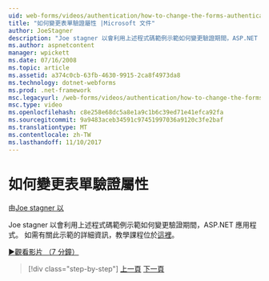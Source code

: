 ```yaml
---
uid: web-forms/videos/authentication/how-to-change-the-forms-authentication-properties
title: "如何變更表單驗證屬性 |Microsoft 文件"
author: JoeStagner
description: "Joe stagner 以會利用上述程式碼範例示範如何變更驗證期間，ASP.NET 應用程式。 如需有關第的詳細資訊..."
ms.author: aspnetcontent
manager: wpickett
ms.date: 07/16/2008
ms.topic: article
ms.assetid: a374c0cb-63fb-4630-9915-2ca8f4973da8
ms.technology: dotnet-webforms
ms.prod: .net-framework
msc.legacyurl: /web-forms/videos/authentication/how-to-change-the-forms-authentication-properties
msc.type: video
ms.openlocfilehash: c8e258e68dc5a8e1a9c1b6c39ed71e41efca92fa
ms.sourcegitcommit: 9a9483aceb34591c97451997036a9120c3fe2baf
ms.translationtype: MT
ms.contentlocale: zh-TW
ms.lasthandoff: 11/10/2017
---
```

<a name="how-to-change-the-forms-authentication-properties"></a>如何變更表單驗證屬性
====================
由[Joe stagner 以](https://github.com/JoeStagner)

Joe stagner 以會利用上述程式碼範例示範如何變更驗證期間，ASP.NET 應用程式。 如需有關此示範的詳細資訊，教學課程位於[這裡](../../overview/older-versions-security/introduction/forms-authentication-configuration-and-advanced-topics-vb.md)。

[&#9654;觀看影片 （7 分鐘）](https://channel9.msdn.com/Blogs/ASP-NET-Site-Videos/how-to-change-the-forms-authentication-properties)

>[!div class="step-by-step"]
[上一頁](using-basic-forms-authentication-in-aspnet.md)
[下一頁](how-to-setup-and-use-cookie-less-authentication-in-an-aspnet-application.md)
